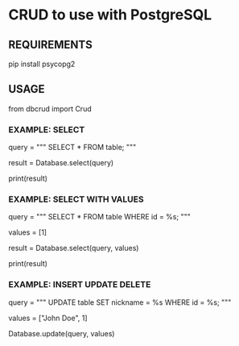 # CRUD to use with PostgreSQL

## REQUIREMENTS
pip install psycopg2    

## USAGE
from dbcrud import Crud

### EXAMPLE: SELECT
query = """ 
            SELECT * FROM table; 
        """

result = Database.select(query)

print(result)

### EXAMPLE: SELECT WITH VALUES
query = """ 
            SELECT * FROM table WHERE id = %s; 
        """

values = [1]

result = Database.select(query, values)

print(result)

### EXAMPLE: INSERT UPDATE DELETE
query = """ 
            UPDATE table SET nickname = %s WHERE id = %s; 
        """

values = ["John Doe", 1]

Database.update(query, values)